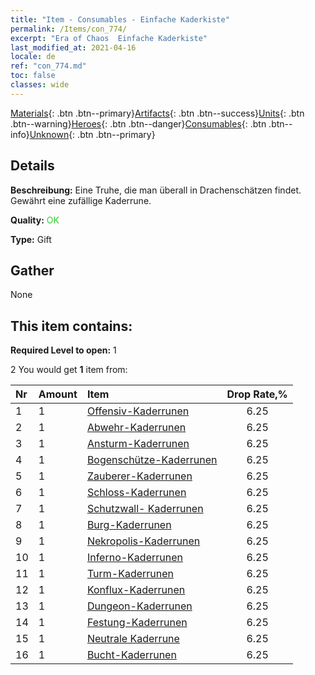 ```yaml
---
title: "Item - Consumables - Einfache Kaderkiste"
permalink: /Items/con_774/
excerpt: "Era of Chaos  Einfache Kaderkiste"
last_modified_at: 2021-04-16
locale: de
ref: "con_774.md"
toc: false
classes: wide
---
```

 [Materials](/de/Items/){: .btn .btn--primary}[Artifacts](/de/Items/Artifacts/){: .btn .btn--success}[Units](/de/Items/Units/){: .btn .btn--warning}[Heroes](/de/Items/Heroes/){: .btn .btn--danger}[Consumables](/de/Items/Consumables/){: .btn .btn--info}[Unknown](/de/Items/Unknown/){: .btn .btn--primary}

## Details
 **Beschreibung:** Eine Truhe, die man überall in Drachenschätzen findet. Gewährt eine zufällige Kaderrune.

 **Quality:** <span style="color: #32CD32">OK</span>

 **Type:** Gift

## Gather

  None

## This item contains:

 **Required Level to open:** 1

 2 You would get **1** item  from:

  | Nr | Amount |     Item    | Drop Rate,% |
  |:---|:-------|:------------|:---------:|
  | 1 | 1 | [Offensiv-Kaderrunen](/de/Items/con_734/) | 6.25 | 
  | 2 | 1 | [Abwehr-Kaderrunen](/de/Items/con_739/) | 6.25 | 
  | 3 | 1 | [Ansturm-Kaderrunen](/de/Items/con_741/) | 6.25 | 
  | 4 | 1 | [Bogenschütze-Kaderrunen](/de/Items/con_742/) | 6.25 | 
  | 5 | 1 | [Zauberer-Kaderrunen](/de/Items/con_746/) | 6.25 | 
  | 6 | 1 | [Schloss-Kaderrunen](/de/Items/con_752/) | 6.25 | 
  | 7 | 1 | [Schutzwall- Kaderrunen](/de/Items/con_753/) | 6.25 | 
  | 8 | 1 | [Burg-Kaderrunen](/de/Items/con_754/) | 6.25 | 
  | 9 | 1 | [Nekropolis-Kaderrunen](/de/Items/con_755/) | 6.25 | 
  | 10 | 1 | [Inferno-Kaderrunen](/de/Items/con_777/) | 6.25 | 
  | 11 | 1 | [Turm-Kaderrunen](/de/Items/con_785/) | 6.25 | 
  | 12 | 1 | [Konflux-Kaderrunen](/de/Items/con_791/) | 6.25 | 
  | 13 | 1 | [Dungeon-Kaderrunen](/de/Items/con_792/) | 6.25 | 
  | 14 | 1 | [Festung-Kaderrunen](/de/Items/con_818/) | 6.25 | 
  | 15 | 1 | [Neutrale Kaderrune](/de/Items/con_869/) | 6.25 | 
  | 16 | 1 | [Bucht-Kaderrunen](/de/Items/con_868/) | 6.25 | 
